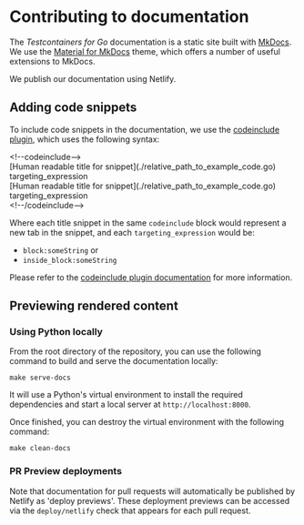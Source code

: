 # Contributing to documentation

The _Testcontainers for Go_ documentation is a static site built with [MkDocs](https://www.mkdocs.org/).
We use the [Material for MkDocs](https://squidfunk.github.io/mkdocs-material/) theme, which offers a number of useful extensions to MkDocs.

We publish our documentation using Netlify.

## Adding code snippets

To include code snippets in the documentation, we use the [codeinclude plugin](https://github.com/rnorth/mkdocs-codeinclude-plugin), which uses the following syntax:

&lt;!--codeinclude--&gt;<br/>
&#91;Human readable title for snippet&#93;(./relative_path_to_example_code.go) targeting_expression<br/>
&#91;Human readable title for snippet&#93;(./relative_path_to_example_code.go) targeting_expression<br/>
&lt;!--/codeinclude--&gt;<br/>

Where each title snippet in the same `codeinclude` block would represent a new tab
in the snippet, and each `targeting_expression` would be:

- `block:someString` or
- `inside_block:someString`

Please refer to the [codeinclude plugin documentation](https://github.com/rnorth/mkdocs-codeinclude-plugin) for more information.

## Previewing rendered content

### Using Python locally

From the root directory of the repository, you can use the following command to build and serve the documentation locally:

```shell
make serve-docs
```

It will use a Python's virtual environment to install the required dependencies and start a local server at `http://localhost:8000`.

Once finished, you can destroy the virtual environment with the following command:

```shell
make clean-docs
```

### PR Preview deployments

Note that documentation for pull requests will automatically be published by Netlify as 'deploy previews'.
These deployment previews can be accessed via the `deploy/netlify` check that appears for each pull request.
